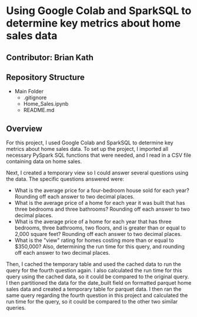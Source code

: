 # Using Google Colab and SparkSQL to determine key metrics about home sales data

## Contributor: Brian Kath

## Repository Structure

- Main Folder
  - .gitignore
  - Home_Sales.ipynb
  - README.md

## Overview

For this project, I used Google Colab and SparkSQL to determine key metrics about home sales data. To set up the project, I imported all necessary PySpark SQL functions that were needed, and I read in a CSV file containing data on home sales.

Next, I created a temporary view so I could answer several questions using the data. The specific questions answered were:

- What is the average price for a four-bedroom house sold for each year? Rounding off each answer to two decimal places.
- What is the average price of a home for each year it was built that has three bedrooms and three bathrooms? Rounding off each answer to two decimal places.
- What is the average price of a home for each year that has three bedrooms, three bathrooms, two floors, and is greater than or equal to 2,000 square feet? Rounding off each answer to two decimal places.
- What is the "view" rating for homes costing more than or equal to $350,000? Also, determining the run time for this query, and rounding off each answer to two decimal places.

Then, I cached the temporary table and used the cached data to run the query for the fourth question again. I also calculated the run time for this query using the cached data, so it could be compared to the original query. I then partitioned the data for the date_built field on formatted parquet home sales data and created a temporary table for parquet data. I then ran the same query regarding the fourth question in this project and calculated the run time for the query, so it could be compared to the other two similar queries.

